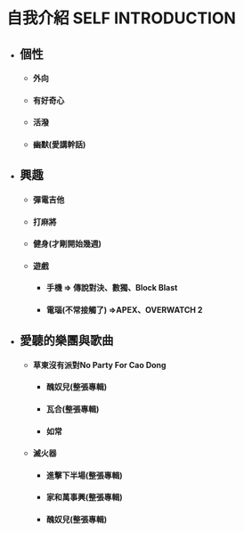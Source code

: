 # 自我介紹 **SELF INTRODUCTION**
+ ## 個性
    + #### 外向
    + #### 有好奇心
    + #### 活潑
    + #### ~~幽默~~(愛講幹話)
+ ## 興趣
    + #### 彈電吉他 
    + #### 打麻將
    + #### 健身(才剛開始幾週)
    + #### 遊戲 
        + #### 手機 => 傳說對決、數獨、Block Blast
        + #### 電瑙(不常接觸了) =>APEX、OVERWATCH 2
+ ## 愛聽的樂團與歌曲
    + #### 草東沒有派對No Party For Cao Dong
        + #### 醜奴兒(整張專輯)
        + #### 瓦合(整張專輯)
        + #### 如常
    + #### 滅火器
        + #### 進擊下半場(整張專輯)
        + #### 家和萬事興(整張專輯)
        + #### 醜奴兒(整張專輯)
